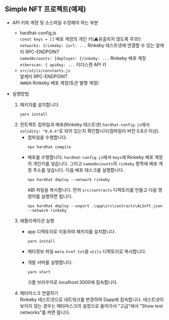 ## Simple NFT 프로젝트(예제)

* API 키와 계정 및 소스파일 수정해야 하는 부분  
  - hardhat-config.js  
    `const keys = []` 배포 계정의 개인 키(⚠️유출되지 않도록 주의!)  
    `networks: {rinkeby: {url: ...` Rinkeby 테스트넷에 연결할 수 있는 알케미 RPC-ENDPOINT  
    `namedAccounts: {deployer: {rinkeby: ...` Rinkeby 배포 계정  
    `etherscan: { apiKey: ...` 이더스캔 API 키
  - `src/utils/constants.js`  
    알케미 RPC-ENDPOINT  
    `OWNER` Rinkeby 배포 계정(토큰 발행 계정)
  

* 실행방법 
  1. 패키지를 설치합니다.  
     ```
     yarn install
     ```
  2. 컨트랙트 컴파일과 배포(Rinkeby 테스트넷) 
     `hardhat-config.js`에서 `solidity: "0.8.4"`로 되어 있는지 확인합니다(컴파일러 버전 0.8.0 이상).  
      - 컴파일을 수행합니다.
        ```
        npx hardhat compile
        ```
     - 배포를 수행합니다. 
      `hardhat-config.js`에서 `keys`에 Rinkeby 배포 계정의 개인키를 넣습니다. 그리고 `namedAccounts`의 `rinkeby` 항목에 
       배포 계정 주소를 넣습니다. 다음 배포 태스크를 실행합니다.
       ```
       npx hardhat deploy --network rinkeby
       ```
       ABI 파일을 복사합니다. 먼저 `src/contracts` 디렉토리를 만들고 다음 명령어를 실행하면 됩니다. 
       ```
       npx hardhat deploy --export .\app\src\contracts\ALSnft.json --network rinkeby 
       ```      
  3. 애플리케이션 실행  
     - app 디렉토리로 이동하여 패키지를 설치합니다.
       ```
       yarn install
       ```
     - 메타정보 파일 `meta.href.txt`을 `utils` 디렉토리로 복사합니다. 
     
     - 개발 서버를 실행합니다.
       ```
       yarn start
       ```
       크롬 브라우저로 localhost:3000에 접속합니다.
  4. 메타마스크 연결하기  
     Rinkeby 테스트넷으로 네트워크를 변경하여 Dapp에 접속합니다. 테스트넷이 보이지 않는 경우는 메타마스크의 설정으로 들어가서 "고급"에서 
     "Show test networks"를 켜면 됩니다.